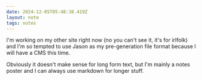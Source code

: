 ```yaml
---
date: 2024-12-05T05:48:38.419Z
layout: note
tags: notes
---
```

I'm working on my other site right now (no you can't see it, it's for irlfolk) and I'm so tempted to use Jason as my pre-generation file format because I will have a CMS this time.

Obviously it doesn't make sense for long form text, but I'm mainly a notes poster and I can always use markdown for longer stuff.
